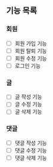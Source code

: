 ## 기능 목록
### 회원
- [ ] 회원 가입 기능
- [ ] 회원 탈퇴 기능
- [ ] 회원 수정 기능
- [ ] 로그인 기능

### 글
- [ ] 글 작성 기능
- [ ] 글 수정 기능
- [ ] 글 삭제 기능

### 댓글
- [ ] 댓글 작성 기능
- [ ] 댓글 수정 기능
- [ ] 댓글 삭제 기능